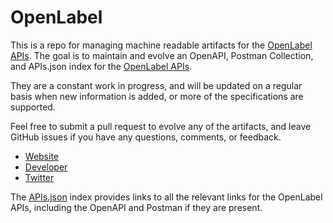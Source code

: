 # OpenLabelThis is a repo for managing machine readable artifacts for the [OpenLabel APIs](http://developer.openlabels.net/). The goal is to maintain and evolve an OpenAPI, Postman Collection, and APIs.json index for the [OpenLabel APIs](http://developer.openlabels.net/).They are a constant work in progress, and will be updated on a regular basis when new information is added, or more of the specifications are supported.Feel free to submit a pull request to evolve any of the artifacts, and leave GitHub issues if you have any questions, comments, or feedback.- [Website](http://developer.openlabels.net/)- [Developer](http://developer.openlabels.net/)- [Twitter](https://twitter.com/TheOpenLabel)The [APIs.json](https://github.com/api-evangelist/openlabel/blob/master/apis.json) index provides links to all the relevant links for the OpenLabel APIs, including the OpenAPI and Postman if they are present.